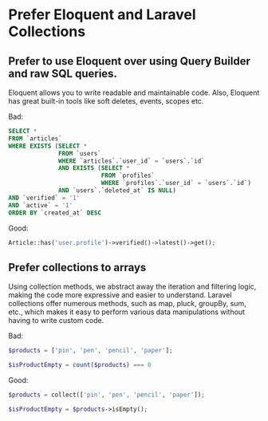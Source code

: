 # Prefer Eloquent and Laravel Collections

## Prefer to use Eloquent over using Query Builder and raw SQL queries.

Eloquent allows you to write readable and maintainable code. Also, Eloquent has great built-in tools like soft deletes, events, scopes etc.

Bad:

```sql
SELECT *
FROM `articles`
WHERE EXISTS (SELECT *
              FROM `users`
              WHERE `articles`.`user_id` = `users`.`id`
              AND EXISTS (SELECT *
                          FROM `profiles`
                          WHERE `profiles`.`user_id` = `users`.`id`) 
              AND `users`.`deleted_at` IS NULL)
AND `verified` = '1'
AND `active` = '1'
ORDER BY `created_at` DESC
```

Good:

```php
Article::has('user.profile')->verified()->latest()->get();
```

## Prefer collections to arrays
Using collection methods, we abstract away the iteration and filtering logic, making the code more expressive and easier to understand. Laravel collections offer numerous methods, such as map, pluck, groupBy, sum, etc., which makes it easy to perform various data manipulations without having to write custom code.

Bad:

```php
$products = ['pin', 'pen', 'pencil', 'paper'];

$isProductEmpty = count($products) === 0
```

Good:

```php
$products = collect(['pin', 'pen', 'pencil', 'paper']);

$isProductEmpty = $products->isEmpty();
```
